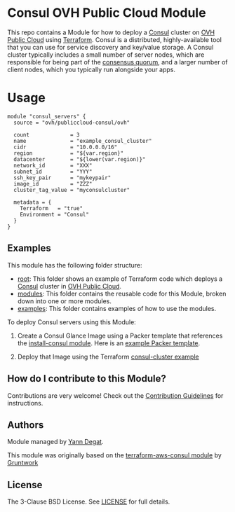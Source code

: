 # Consul OVH Public Cloud Module

This repo contains a Module for how to deploy a [Consul](https://www.consul.io/) cluster on [OVH Public Cloud](https://ovhcloud.com/) using [Terraform](https://www.terraform.io/). Consul is a distributed, highly-available tool that you can use for service discovery and key/value storage. A Consul cluster typically includes a small number of server nodes, which are responsible for being part of the [consensus quorum](https://www.consul.io/docs/internals/consensus.html), and a larger number of client nodes, which you typically run alongside your apps.

# Usage


```hcl
module "consul_servers" {
  source = "ovh/publiccloud-consul/ovh"

  count             = 3
  name              = "example_consul_cluster"
  cidr              = "10.0.0.0/16"
  region            = "${var.region}"
  datacenter        = "${lower(var.region)}"
  network_id        = "XXX"
  subnet_id         = "YYY"
  ssh_key_pair      = "mykeypair"
  image_id          = "ZZZ"
  cluster_tag_value = "myconsulcluster"

  metadata = {
    Terraform   = "true"
    Environment = "Consul"
  }
}
```

## Examples

This module has the following folder structure:

* [root](.): This folder shows an example of Terraform code which deploys a [Consul](https://www.consul.io/) cluster in [OVH Public Cloud](https://ovhcloud.com/).
* [modules](./modules): This folder contains the reusable code for this Module, broken down into one or more modules.
* [examples](./examples): This folder contains examples of how to use the modules.

To deploy Consul servers using this Module:

1. Create a Consul Glance Image using a Packer template that references the [install-consul module](./modules/install-consul).
   Here is an [example Packer template](./examples/consul-glance-image#quick-start). 
      
1. Deploy that Image using the Terraform [consul-cluster example](./examples/consul-cluster) 

## How do I contribute to this Module?

Contributions are very welcome! Check out the [Contribution Guidelines](CONTRIBUTING.md) for instructions.

## Authors

Module managed by [Yann Degat](https://github.com/yanndegat).

This module was originally based on the [terraform-aws-consul module](https://github.com/hashicorp/terraform-aws-consul/) by [Gruntwork](https://gruntowrk.io)

## License

The 3-Clause BSD License. See [LICENSE](./LICENSE) for full details.
